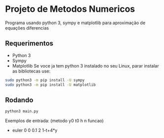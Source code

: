 # Projeto de Metodos Numericos
 Programa usando python 3, sympy e matplotlib para aproximação de equações diferencias

## Requerimentos
 * Python 3
 * Sympy
 * Matplotlib
 Se voce ja tem python 3 instalado no seu Linux, parar instalar as bibliotecas use:
 ```bash
 sudo python3 -m pip install -U sympy
 sudo python3 -m pip install -U matplotlib
 ```
## Rodando
 ```bash
 python3 main.py
 ```
 Exemplos de entrada: (metodo y0 t0 h n funcao)
 * euler 0 0 0.1 2 1-t+4*y
